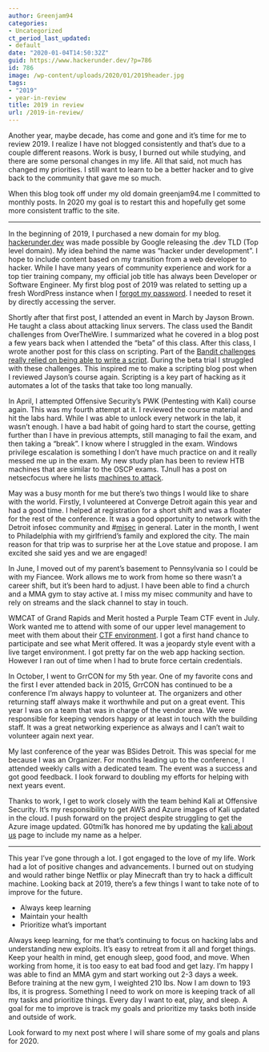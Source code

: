 ```yaml
---
author: Greenjam94
categories:
- Uncategorized
ct_period_last_updated:
- default
date: "2020-01-04T14:50:32Z"
guid: https://www.hackerunder.dev/?p=786
id: 786
image: /wp-content/uploads/2020/01/2019header.jpg
tags:
- "2019"
- year-in-review
title: 2019 in review
url: /2019-in-review/
---
```


Another year, maybe decade, has come and gone and it’s time for me to review 2019. I realize I have not blogged consistently and that’s due to a couple different reasons. Work is busy, I burned out while studying, and there are some personal changes in my life. All that said, not much has changed my priorities. I still want to learn to be a better hacker and to give back to the community that gave me so much.  
  
When this blog took off under my old domain greenjam94.me I committed to monthly posts. In 2020 my goal is to restart this and hopefully get some more consistent traffic to the site.

- - - - - -

In the beginning of 2019, I purchased a new domain for my blog. [hackerunder.dev](https://hackerunder.dev) was made possible by Google releasing the .dev TLD (Top level domain). My idea behind the name was “hacker under development”. I hope to include content based on my transition from a web developer to hacker. While I have many years of community experience and work for a top tier training company, my official job title has always been Developer or Software Engineer. My first blog post of 2019 was related to setting up a fresh WordPress instance when I [forgot my password](https://www.hackerunder.dev/replacing-a-forgotten-wordpress-password/). I needed to reset it by directly accessing the server.

Shortly after that first post, I attended an event in March by Jayson Brown. He taught a class about attacking linux servers. The class used the Bandit challenges from OverTheWire. I summarized what he covered in a blog post a few years back when I attended the “beta” of this class. After this class, I wrote another post for this class on scripting. Part of the [Bandit challenges really relied on being able to write a script](https://www.hackerunder.dev/the-power-of-scripting/). During the beta trial I struggled with these challenges. This inspired me to make a scripting blog post when I reviewed Jayson’s course again. Scripting is a key part of hacking as it automates a lot of the tasks that take too long manually.

In April, I attempted Offensive Security’s PWK (Pentesting with Kali) course again. This was my fourth attempt at it. I reviewed the course material and hit the labs hard. While I was able to unlock every network in the lab, it wasn’t enough. I have a bad habit of going hard to start the course, getting further than I have in previous attempts, still managing to fail the exam, and then taking a “break”. I know where I struggled in the exam. Windows privilege escalation is something I don’t have much practice on and it really messed me up in the exam. My new study plan has been to review HTB machines that are similar to the OSCP exams. TJnull has a post on netsecfocus where he lists [machines to attack](https://www.netsecfocus.com/oscp/2019/03/29/The_Journey_to_Try_Harder-_TJNulls_Preparation_Guide_for_PWK_OSCP.html).

May was a busy month for me but there’s two things I would like to share with the world. Firstly, I volunteered at Converge Detroit again this year and had a good time. I helped at registration for a short shift and was a floater for the rest of the conference. It was a good opportunity to network with the Detroit infosec community and #[misec](https://misec.us) in general. Later in the month, I went to Philadelphia with my girlfriend’s family and explored the city. The main reason for that trip was to surprise her at the Love statue and propose. I am excited she said yes and we are engaged!

In June, I moved out of my parent’s basement to Pennsylvania so I could be with my Fiancee. Work allows me to work from home so there wasn’t a career shift, but it’s been hard to adjust. I have been able to find a church and a MMA gym to stay active at. I miss my misec community and have to rely on streams and the slack channel to stay in touch.

WMCAT of Grand Rapids and Merit hosted a Purple Team CTF event in July. Work wanted me to attend with some of our upper level management to meet with them about their [CTF environment](https://www.merit.edu/cyberrange/alphaville/). I got a first hand chance to participate and see what Merit offered. It was a jeopardy style event with a live target environment. I got pretty far on the web app hacking section. However I ran out of time when I had to brute force certain credentials.

In October, I went to GrrCON for my 5th year. One of my favorite cons and the first I ever attended back in 2015, GrrCON has continued to be a conference I’m always happy to volunteer at. The organizers and other returning staff always make it worthwhile and put on a great event. This year I was on a team that was in charge of the vendor area. We were responsible for keeping vendors happy or at least in touch with the building staff. It was a great networking experience as always and I can’t wait to volunteer again next year.

My last conference of the year was BSides Detroit. This was special for me because I was an Organizer. For months leading up to the conference, I attended weekly calls with a dedicated team. The event was a success and got good feedback. I look forward to doubling my efforts for helping with next years event.

Thanks to work, I get to work closely with the team behind Kali at Offensive Security. It’s my responsibility to get AWS and Azure images of Kali updated in the cloud. I push forward on the project despite struggling to get the Azure image updated. G0tmi1k has honored me by updating the [kali about us](https://www.kali.org/about-us/) page to include my name as a helper.

- - - - - -

This year I’ve gone through a lot. I got engaged to the love of my life. Work had a lot of positive changes and advancements. I burned out on studying and would rather binge Netflix or play Minecraft than try to hack a difficult machine. Looking back at 2019, there’s a few things I want to take note of to improve for the future.

- Always keep learning
- Maintain your health
- Prioritize what’s important

Always keep learning, for me that’s continuing to focus on hacking labs and understanding new exploits. It’s easy to retreat from it all and forget things. Keep your health in mind, get enough sleep, good food, and move. When working from home, it is too easy to eat bad food and get lazy. I’m happy I was able to find an MMA gym and start working out 2-3 days a week. Before training at the new gym, I weighted 210 lbs. Now I am down to 193 lbs, it is progress. Something I need to work on more is keeping track of all my tasks and prioritize things. Every day I want to eat, play, and sleep. A goal for me to improve is track my goals and prioritize my tasks both inside and outside of work.

Look forward to my next post where I will share some of my goals and plans for 2020.